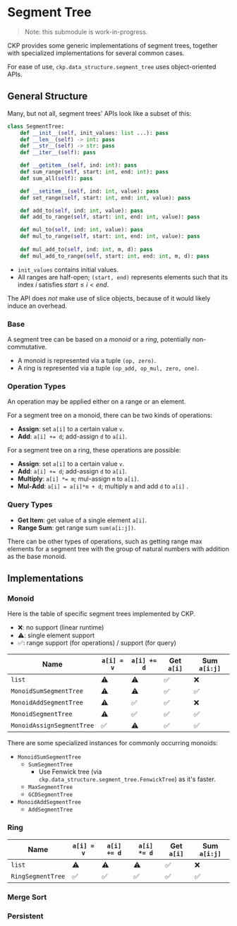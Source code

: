 # Segment Tree

> Note: this submodule is work-in-progress.

CKP provides some generic implementations of segment trees, together with specialized implementations for several common cases.

For ease of use, `ckp.data_structure.segment_tree` uses object-oriented APIs.

## General Structure

Many, but not all, segment trees' APIs look like a subset of this:

```py
class SegmentTree:
    def __init__(self, init_values: list ...): pass
    def __len__(self) -> int: pass
    def __str__(self) -> str: pass
    def __iter__(self): pass

    def __getitem__(self, ind: int): pass
    def sum_range(self, start: int, end: int): pass
    def sum_all(self): pass

    def __setitem__(self, ind: int, value): pass
    def set_range(self, start: int, end: int, value): pass

    def add_to(self, ind: int, value): pass
    def add_to_range(self, start: int, end: int, value): pass

    def mul_to(self, ind: int, value): pass
    def mul_to_range(self, start: int, end: int, value): pass
    
    def mul_add_to(self, ind: int, m, d): pass
    def mul_add_to_range(self, start: int, end: int, m, d): pass
```

- `init_values` contains initial values.
- All ranges are half-open; `(start, end)` represents elements such that its index $i$ satisfies $start \le i < end$.

The API does *not* make use of slice objects, because of it would likely induce an overhead.

### Base

A segment tree can be based on a *monoid* or a *ring*, potentially non-commutative.

- A monoid is represented via a tuple `(op, zero)`.
- A ring is represented via a tuple `(op_add, op_mul, zero, one)`.

### Operation Types

An operation may be applied either on a range or an element.

For a segment tree on a monoid, there can be two kinds of operations:

- **Assign**: set `a[i]` to a certain value `v`.
- **Add**: `a[i] += d`; add-assign `d` to `a[i]`.

For a segment tree on a ring, these operations are possible:

- **Assign**: set `a[i]` to a certain value `v`.
- **Add**: `a[i] += d`; add-assign `d` to `a[i]`.
- **Multiply**: `a[i] *= m`; mul-assign `m` to `a[i]`.
- **Mul-Add**: `a[i] = a[i]*m + d`; multiply `m` and add `d` to `a[i]` .

### Query Types

- **Get Item**: get value of a single element `a[i]`.
- **Range Sum**: get range sum `sum(a[i:j])`.

There can be other types of operations, such as getting range max elements for a segment tree with the group of natural numbers with addition as the base monoid.

## Implementations

### Monoid

Here is the table of specific segment trees implemented by CKP.

- ❌: no support (linear runtime)
- ⚠️: single element support
- ✅: range support (for operations) / support (for query)

| Name | `a[i] = v` | `a[i] += d` | Get `a[i]` | Sum `a[i:j]` |
| ---- | ---------- | ----------- | ---------- | ------------ |
| `list` | ⚠️ | ⚠️ | ✅ | ❌ |
| `MonoidSumSegmentTree` | ⚠️ | ⚠️ | ✅ | ✅ |
| `MonoidAddSegmentTree` | ⚠️ | ✅ | ✅ | ❌ |
| `MonoidSegmentTree` | ⚠️ | ✅ | ✅ | ✅ |
| `MonoidAssignSegmentTree` | ✅ | ⚠️ | ✅ | ✅ |

There are some specialized instances for commonly occurring monoids:

- `MonoidSumSegmentTree`
  - `SumSegmentTree`
    - Use Fenwick tree (via `ckp.data_structure.segment_tree.FenwickTree`) as it's faster.
  - `MaxSegmentTree`
  - `GCDSegmentTree`
- `MonoidAddSegmentTree`
  - `AddSegmentTree`

### Ring

| Name | `a[i] = v` | `a[i] += d` | `a[i] *= d` | Get `a[i]` | Sum `a[i:j]` |
| ---- | ---------- | ----------- | ----------- | ---------- | ------------ |
| `list` | ⚠️ | ⚠️ | ⚠️ | ✅ | ❌ |
| `RingSegmentTree` | ✅ | ✅ | ✅ | ✅ | ✅ |

### Merge Sort

### Persistent
